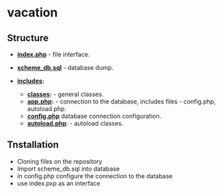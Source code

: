 # vacation

## Structure

* **[index.php](index.php)** - file interface.

* **[scheme_db.sql](scheme_db.sql)** - database dump.

* **[includes](includes/):**
   * **[classes](includes/classes/):** - general classes.
   * **[app.php](includes/app.php):** - connection to the database,  includes files - config.php, autoload.php.
   * **[config.php](includes/config.php)** database connection configuration.
   * **[autoload.php](includes/autoload.php)**: - autoload classes.

## Tnstallation
* Cloning files on the repository
* Import scheme_db.sql into database
* in config.php configure the connection to the database
* use index.pxp as an interface
